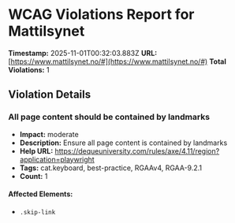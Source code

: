 # WCAG Violations Report for Mattilsynet

**Timestamp:** 2025-11-01T00:32:03.883Z
**URL:** [https://www.mattilsynet.no/#](https://www.mattilsynet.no/#)
**Total Violations:** 1

## Violation Details

### All page content should be contained by landmarks

- **Impact:** moderate
- **Description:** Ensure all page content is contained by landmarks
- **Help URL:** https://dequeuniversity.com/rules/axe/4.11/region?application=playwright
- **Tags:** cat.keyboard, best-practice, RGAAv4, RGAA-9.2.1
- **Count:** 1

#### Affected Elements:

- `.skip-link`
